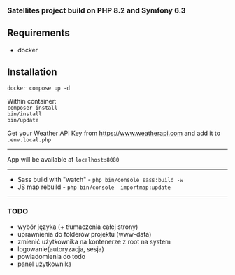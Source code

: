 ### Satellites project build on PHP 8.2 and Symfony 6.3

## Requirements
- docker

## Installation

`docker compose up -d`

Within container:  
`composer install`  
`bin/install`  
`bin/update`  

Get your Weather API Key from https://www.weatherapi.com and add it to `.env.local.php`

---

App will be available at `localhost:8080`


---

- Sass build with "watch" - `php bin/console sass:build -w`
- JS map rebuild - `php bin/console  importmap:update`

---
### TODO
- wybór języka (+ tłumaczenia całej strony)
- uprawnienia do folderów projektu (www-data)
- zmienić użytkownika na kontenerze z root na system
- logowanie(autoryzacja, sesja)
- powiadomienia do todo
- panel użytkownika
